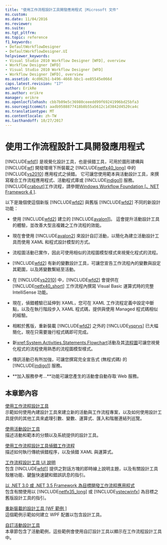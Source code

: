 ```yaml
---
title: "使用工作流程設計工具開發應用程式 |Microsoft 文件"
ms.custom: 
ms.date: 11/04/2016
ms.reviewer: 
ms.suite: 
ms.tgt_pltfrm: 
ms.topic: reference
f1_keywords:
- DefaultWorkflowDesigner
- DefaultWorkflowDesigner.UI
helpviewer_keywords:
- Visual Studio 2010 Workflow Designer [WFD], overview
- Workflow Designer [WFD]
- Visual Studio 2010 Workflow Designer [WFD]
- Workflow Designer [WFD], overview
ms.assetid: 4cd062b1-b496-4668-bbc1-ee85545e066d
caps.latest.revision: "17"
author: ErikRe
ms.author: erikre
manager: erikre
ms.openlocfilehash: cbb7b09e5c36980ceeedd99f69241996bd25bfa3
ms.sourcegitcommit: aadb9588877418b8b55a5612c1d3842d4520ca4c
ms.translationtype: MT
ms.contentlocale: zh-TW
ms.lasthandoff: 10/27/2017
---
```

# <a name="developing-applications-with-the-workflow-designer"></a>使用工作流程設計工具開發應用程式
[!INCLUDE[wfd1](../workflow-designer/includes/wfd1_md.md)] 是視覺化設計工具，也是偵錯工具，可用於圖形建構與 [!INCLUDE[wf](../workflow-designer/includes/wf_md.md)] 開發環境下所裝載之 [!INCLUDE[netfx40_long](../workflow-designer/includes/netfx40_long_md.md)] 中的 [!INCLUDE[vs2010](../misc/includes/vs2010_md.md)] 應用程式之偵錯。 它可讓您使用範本與活動設計工具，來撰寫複合工作流程應用程式、活動程式庫或 [!INCLUDE[indigo1](../workflow-designer/includes/indigo1_md.md)] 服務。 [!INCLUDE[crabout](../test/includes/crabout_md.md)]工作流程，請參閱[Windows Workflow Foundation &#91;。NET Framework 4 &#93;](http://msdn.microsoft.com/Library/9a23ea6b-d600-483e-89cd-8889cfec5f66).  
  
 以下是幾個使這個新版 [!INCLUDE[wfd2](../workflow-designer/includes/wfd2_md.md)] 與舊版 [!INCLUDE[wfd2](../workflow-designer/includes/wfd2_md.md)] 不同的新設計功能：  
  
-   使用 [!INCLUDE[wfd2](../workflow-designer/includes/wfd2_md.md)] 建立的 [!INCLUDE[avalon1](../workflow-designer/includes/avalon1_md.md)]。 這會提升活動設計工具的體驗，並改善大型且複雜之工作流程的效能。  
  
-   現在會使用 [!INCLUDE[avalon2](../workflow-designer/includes/avalon2_md.md)] 來設計自訂活動，以簡化為建立活動設計工具而使用 XAML 和程式設計模型的方式。  
  
-   流程圖活動已實作，因此可使用相似的流程圖模型樣式來視覺化程式的流程。  
  
-   [!INCLUDE[wfd2](../workflow-designer/includes/wfd2_md.md)] 有新的變數設計工具，可讓您宣告工作流程內的變數與設定其範圍，以及將變數繫結至活動。  
  
-   在 [!INCLUDE[vs2010](../misc/includes/vs2010_md.md)] 中，[!INCLUDE[wfd2](../workflow-designer/includes/wfd2_md.md)] 會提供在 [!INCLUDE[netfx40_short](../workflow-designer/includes/netfx40_short_md.md)] 工作流程內撰寫 Visual Basic 運算式時的完整 IntelliSense 功能。  
  
-   現在，偵錯體驗已延伸到 XAML，您可在 XAML 工作流程定義中設定中斷點，以及在執行階段步入 XAML 程式碼，提供與使用 Managed 程式碼相似的經驗。  
  
-   相較於舊版，重新裝載 [!INCLUDE[wfd2](../workflow-designer/includes/wfd2_md.md)] 之外的 [!INCLUDE[vsprvs](../code-quality/includes/vsprvs_md.md)] 已大幅簡化，現在只需要幾行程式碼即可完成。  
  
-   新<xref:System.Activities.Statements.Flowchart>活動及其[流程圖](../workflow-designer/flowchart-activity-designer.md)可讓您視覺化程式的流程使用熟悉的流程圖模型樣式。  
  
-   傳訊活動已有所加強，可讓您撰寫完全宣告式 (無程式碼) 的 [!INCLUDE[indigo1](../workflow-designer/includes/indigo1_md.md)] 服務。  
  
-   **加入服務參考...**功能可讓您產生的活動會自動存取 Web 服務。  
  
## <a name="in-this-section"></a>本章節內容  
 [使用工作流程設計工具](../workflow-designer/using-the-workflow-designer.md)  
 示範如何使用內建設計工具來建立新的活動與工作流程專案，以及如何使用設計工具提供的其他工具來處理引數、變數、運算式、匯入和階層連結列巡覽。  
  
 [使用活動設計工具](../workflow-designer/using-the-activity-designers.md)  
 描述活動和範本的分類以及系統提供的設計工具。  
  
 [使用工作流程設計工具偵錯工作流程](../workflow-designer/debugging-workflows-with-the-workflow-designer.md)  
 描述如何執行傳統偵錯程序，以及偵錯 XAML 與運算式。  
  
 [工作流程設計工具 UI 說明](../workflow-designer/workflow-designer-ui-help.md)  
 包含 [!INCLUDE[wfd1](../workflow-designer/includes/wfd1_md.md)] 提供之對話方塊的即時線上說明主題，以及有關設計工具殼層功能、鍵盤快速鍵和錯誤訊息的指引。  
  
 [以 .NET 3.0 或 .NET 3.5 Framework 為目標開發工作流程應用程式](../workflow-designer/developing-workflow-applications-targeting-the-dotnet-3-0-or-dotnet-3-5-framework.md)  
 包含有關使用以 [!INCLUDE[netfx35_long](../workflow-designer/includes/netfx35_long_md.md)] 或 [!INCLUDE[vstecwinfx](../workflow-designer/includes/vstecwinfx_md.md)] 為目標之舊版設計工具的指引。  
  
 [重新裝載的設計工具 &#91;WF 範例 &#93;](http://msdn.microsoft.com/Library/b676ad31-5f64-4d84-9a36-b4d7113a2f4d)  
 這個範例示範如何建立 WPF 配置以包含設計工具。  
  
 [自訂活動設計工具](/dotnet/framework/windows-workflow-foundation/samples/custom-activity-designers)  
 本章節包含了活動範例，這些範例會使用自訂設計工具以顯示在工作流程設計工具中。